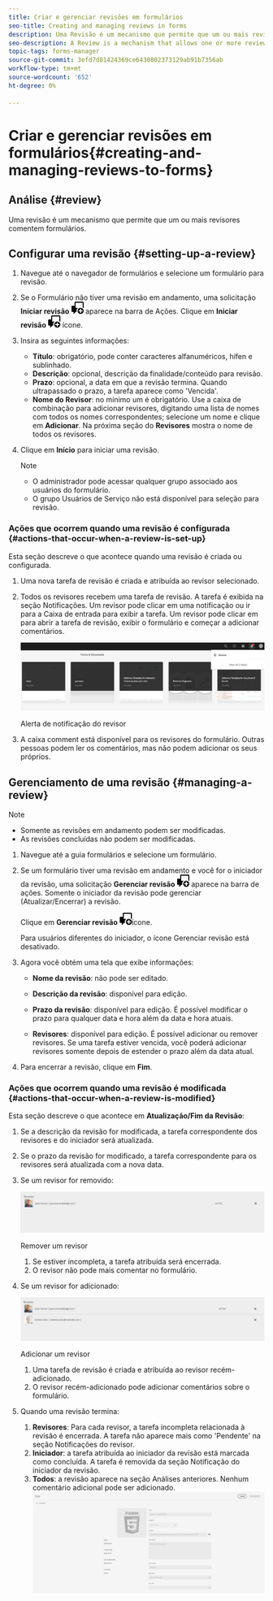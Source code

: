 ```yaml
---
title: Criar e gerenciar revisões em formulários
seo-title: Creating and managing reviews in forms
description: Uma Revisão é um mecanismo que permite que um ou mais revisores comente em um formulário.
seo-description: A Review is a mechanism that allows one or more reviewers to comment on a form.
topic-tags: forms-manager
source-git-commit: 3efd7d81424369ce6430802373129ab91b7356ab
workflow-type: tm+mt
source-wordcount: '652'
ht-degree: 0%

---
```


# Criar e gerenciar revisões em formulários{#creating-and-managing-reviews-to-forms}

## Análise {#review}

Uma revisão é um mecanismo que permite que um ou mais revisores comentem formulários.

## Configurar uma revisão {#setting-up-a-review}

1. Navegue até o navegador de formulários e selecione um formulário para revisão.
1. Se o Formulário não tiver uma revisão em andamento, uma solicitação **Iniciar revisão** ![aem6forms_review_chat_comment](assets/aem6forms_review_chat_comment.png) aparece na barra de Ações. Clique em **Iniciar revisão** ![aem6forms_review_chat_comment](assets/aem6forms_review_chat_comment.png) ícone.
1. Insira as seguintes informações:

   * **Título**: obrigatório, pode conter caracteres alfanuméricos, hífen e sublinhado.
   * **Descrição**: opcional, descrição da finalidade/conteúdo para revisão.
   * **Prazo**: opcional, a data em que a revisão termina. Quando ultrapassado o prazo, a tarefa aparece como &#39;Vencida&#39;.
   * **Nome do Revisor**: no mínimo um é obrigatório. Use a caixa de combinação para adicionar revisores, digitando uma lista de nomes com todos os nomes correspondentes; selecione um nome e clique em **Adicionar**. Na próxima seção do **Revisores** mostra o nome de todos os revisores.

1. Clique em **Início** para iniciar uma revisão.

   >[!NOTE]
   >
   >* O administrador pode acessar qualquer grupo associado aos usuários do formulário.
   >* O grupo Usuários de Serviço não está disponível para seleção para revisão.


### Ações que ocorrem quando uma revisão é configurada {#actions-that-occur-when-a-review-is-set-up}

Esta seção descreve o que acontece quando uma revisão é criada ou configurada.

1. Uma nova tarefa de revisão é criada e atribuída ao revisor selecionado.
1. Todos os revisores recebem uma tarefa de revisão. A tarefa é exibida na seção Notificações. Um revisor pode clicar em uma notificação ou ir para a Caixa de entrada para exibir a tarefa. Um revisor pode clicar em para abrir a tarefa de revisão, exibir o formulário e começar a adicionar comentários.

   ![Alerta de notificação do revisor](assets/review-notification-img.png)

   Alerta de notificação do revisor

1. A caixa comment está disponível para os revisores do formulário. Outras pessoas podem ler os comentários, mas não podem adicionar os seus próprios.

## Gerenciamento de uma revisão {#managing-a-review}

>[!NOTE]
>
>* Somente as revisões em andamento podem ser modificadas.
>* As revisões concluídas não podem ser modificadas.


1. Navegue até a guia formulários e selecione um formulário.

1. Se um formulário tiver uma revisão em andamento e você for o iniciador da revisão, uma solicitação **Gerenciar revisão** ![aem6forms_review_chat_comment](assets/aem6forms_review_chat_comment.png) aparece na barra de ações. Somente o iniciador da revisão pode gerenciar (Atualizar/Encerrar) a revisão.

   Clique em **Gerenciar revisão** ![aem6forms_review_chat_comment](assets/aem6forms_review_chat_comment.png)ícone.

   Para usuários diferentes do iniciador, o ícone Gerenciar revisão está desativado.

1. Agora você obtém uma tela que exibe informações:

   * **Nome da revisão**: não pode ser editado.

   * **Descrição da revisão**: disponível para edição.

   * **Prazo da revisão**: disponível para edição. É possível modificar o prazo para qualquer data e hora além da data e hora atuais.

   * **Revisores**: disponível para edição. É possível adicionar ou remover revisores. Se uma tarefa estiver vencida, você poderá adicionar revisores somente depois de estender o prazo além da data atual.

1. Para encerrar a revisão, clique em **Fim**.

### Ações que ocorrem quando uma revisão é modificada {#actions-that-occur-when-a-review-is-modified}

Esta seção descreve o que acontece em **Atualização/Fim da Revisão**:

1. Se a descrição da revisão for modificada, a tarefa correspondente dos revisores e do iniciador será atualizada.
1. Se o prazo da revisão for modificado, a tarefa correspondente para os revisores será atualizada com a nova data.

1. Se um revisor for removido:

   ![Remover um revisor](assets/removeduser.png)

   Remover um revisor

   1. Se estiver incompleta, a tarefa atribuída será encerrada.
   1. O revisor não pode mais comentar no formulário.

1. Se um revisor for adicionado:

   ![Adicionar um revisor](assets/addedreviewer.png)

   Adicionar um revisor

   1. Uma tarefa de revisão é criada e atribuída ao revisor recém-adicionado.
   1. O revisor recém-adicionado pode adicionar comentários sobre o formulário.

1. Quando uma revisão termina:

   1. **Revisores**: Para cada revisor, a tarefa incompleta relacionada à revisão é encerrada. A tarefa não aparece mais como &#39;Pendente&#39; na seção Notificações do revisor.
   1. **Iniciador**: a tarefa atribuída ao iniciador da revisão está marcada como concluída. A tarefa é removida da seção Notificação do iniciador da revisão.
   1. **Todos**: a revisão aparece na seção Análises anteriores. Nenhum comentário adicional pode ser adicionado.
   ![revisão concluída](assets/review-complete-imgg.png)
